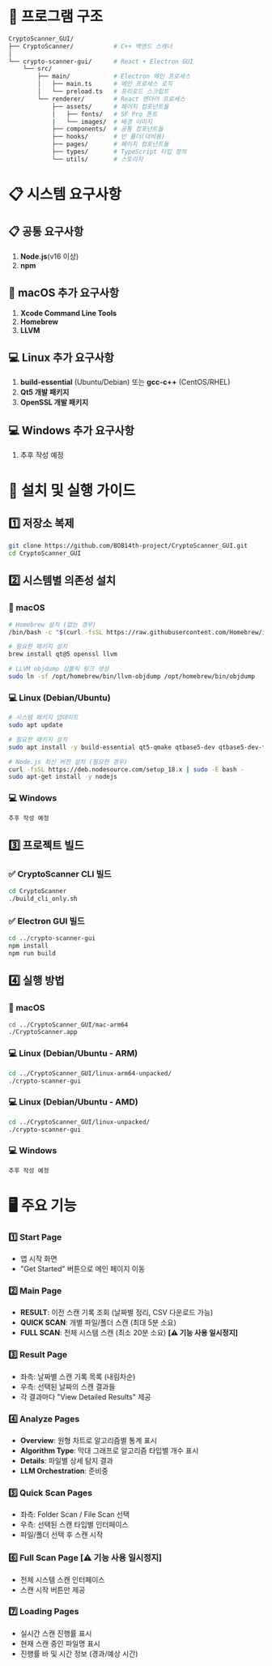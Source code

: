 # 📂 프로그램 구조

```bash
CryptoScanner_GUI/
├── CryptoScanner/           # C++ 백엔드 스캐너
│
└── crypto-scanner-gui/      # React + Electron GUI
    └── src/
        ├── main/            # Electron 메인 프로세스
        │   ├── main.ts      # 메인 프로세스 로직
        │   └── preload.ts   # 프리로드 스크립트
        └── renderer/        # React 렌더러 프로세스
            ├── assets/      # 페이지 컴포넌트들
            │   ├── fonts/   # SF Pro 폰트
            |   └── images/  # 배경 이미지
            ├── components/  # 공통 컴포넌트들
            ├── hooks/       # 빈 폴더(대비용)
            ├── pages/       # 페이지 컴포넌트들
            ├── types/       # TypeScript 타입 정의
            └── utils/       # 스토리지
```

# **📋 시스템 요구사항**

## **📋** 공통 요구사항

1. **Node.js**(v16 이상)
2. **npm**

## **🍎** macOS 추가 요구사항

1. **Xcode Command Line Tools**
2. **Homebrew**
3. **LLVM**

## 💻 Linux 추가 요구사항

1. **build-essential** (Ubuntu/Debian) 또는 **gcc-c++** (CentOS/RHEL)
2. **Qt5 개발 패키지**
3. **OpenSSL 개발 패키지**

## 💻 Windows 추가 요구사항

1. 추후 작성 예정

# **🚀 설치 및 실행 가이드**

## 1️⃣ 저장소 복제

```bash
git clone https://github.com/BOB14th-project/CryptoScanner_GUI.git
cd CryptoScanner_GUI
```

## 2️⃣ 시스템별 의존성 설치

### **🍎 macOS**

```bash
# Homebrew 설치 (없는 경우)
/bin/bash -c "$(curl -fsSL https://raw.githubusercontent.com/Homebrew/install/HEAD/install.sh)"

# 필요한 패키지 설치
brew install qt@5 openssl llvm

# LLVM objdump 심볼릭 링크 생성
sudo ln -sf /opt/homebrew/bin/llvm-objdump /opt/homebrew/bin/objdump
```

### **💻 Linux (Debian/Ubuntu)**

```bash
# 시스템 패키지 업데이트
sudo apt update

# 필요한 패키지 설치
sudo apt install -y build-essential qt5-qmake qtbase5-dev qtbase5-dev-tools libssl-dev nodejs npm git

# Node.js 최신 버전 설치 (필요한 경우)
curl -fsSL https://deb.nodesource.com/setup_18.x | sudo -E bash -
sudo apt-get install -y nodejs
```

### **💻 Windows**

```bash
추후 작성 예정
```

## 3️⃣ 프로젝트 빌드

### **✅ CryptoScanner CLI 빌드**

```bash
cd CryptoScanner
./build_cli_only.sh
```

### **✅ Electron GUI 빌드**

```bash
cd ../crypto-scanner-gui
npm install
npm run build
```

## 4️⃣ 실행 방법

### 🍎 macOS

```bash
cd ../CryptoScanner_GUI/mac-arm64
./CryptoScanner.app
```

### **💻 Linux (Debian/Ubuntu - ARM)**

```bash
cd ../CryptoScanner_GUI/linux-arm64-unpacked/
./crypto-scanner-gui
```

### **💻 Linux (Debian/Ubuntu - AMD)**

```bash
cd ../CryptoScanner_GUI/linux-unpacked/
./crypto-scanner-gui
```

### **💻 Windows**

```bash
추후 작성 예정
```

# 🖥️ 주요 기능

### **1️⃣ Start Page**

- 앱 시작 화면
- "Get Started" 버튼으로 메인 페이지 이동

### **2️⃣ Main Page**

- **RESULT**: 이전 스캔 기록 조회 (날짜별 정리, CSV 다운로드 가능)
- **QUICK SCAN**: 개별 파일/폴더 스캔 (최대 5분 소요)
- **FULL SCAN**: 전체 시스템 스캔 (최소 20분 소요) **[⚠️ 기능 사용 일시정지]**

### **3️⃣ Result Page**

- 좌측: 날짜별 스캔 기록 목록 (내림차순)
- 우측: 선택된 날짜의 스캔 결과들
- 각 결과마다 "View Detailed Results" 제공

### **4️⃣ Analyze Pages**

- **Overview**: 원형 차트로 알고리즘별 통계 표시
- **Algorithm Type**: 막대 그래프로 알고리즘 타입별 개수 표시
- **Details**: 파일별 상세 탐지 결과
- **LLM Orchestration**: 준비중

### **5️⃣ Quick Scan Pages**

- 좌측: Folder Scan / File Scan 선택
- 우측: 선택된 스캔 타입별 인터페이스
- 파일/폴더 선택 후 스캔 시작

### **6️⃣ Full Scan Page [⚠️ 기능 사용 일시정지]**

- 전체 시스템 스캔 인터페이스
- 스캔 시작 버튼만 제공

### **7️⃣ Loading Pages**

- 실시간 스캔 진행률 표시
- 현재 스캔 중인 파일명 표시
- 진행률 바 및 시간 정보 (경과/예상 시간)
